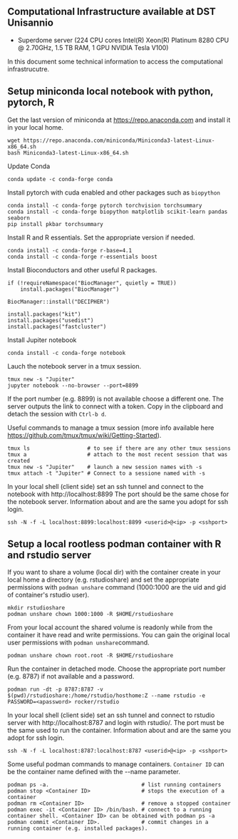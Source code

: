 ## Computational Infrastructure available at DST Unisannio

- Superdome server (224 CPU cores Intel(R) Xeon(R) Platinum 8280 CPU @ 2.70GHz, 1.5 TB RAM, 1 GPU NVIDIA Tesla V100)

In this document some technical information to access the computational infrastrucutre.

## Setup miniconda local notebook with python, pytorch, R

Get the last version of miniconda at https://repo.anaconda.com and install it in your local home.

```console
wget https://repo.anaconda.com/miniconda/Miniconda3-latest-Linux-x86_64.sh
bash Miniconda3-latest-Linux-x86_64.sh 
```

Update Conda

```console
conda update -c conda-forge conda
```

Install pytorch with cuda enabled and other packages such as `biopython`

```console
conda install -c conda-forge pytorch torchvision torchsummary
conda install -c conda-forge biopython matplotlib scikit-learn pandas seaborn
pip install pkbar torchsummary
```

Install R and R essentials. Set the appropriate version if needed.

```console
conda install -c conda-forge r-base=4.1
conda install -c conda-forge r-essentials boost
```

Install Bioconductors and other useful R packages.

```console
if (!requireNamespace("BiocManager", quietly = TRUE))
    install.packages("BiocManager")

BiocManager::install("DECIPHER")

install.packages("kit")
install.packages("usedist")
install.packages("fastcluster")
```


Install Jupiter notebook

```console
conda install -c conda-forge notebook
```

Lauch the notebook server in a tmux session. 

```console
tmux new -s "Jupiter"
jupyter notebook --no-browser --port=8899
```

If the port number (e.g. 8899) is not available choose a different one. The server outputs the link to connect with a token. Copy in the clipboard and detach the session with `Ctrl-b d`.

Useful commands to manage a tmux session (more info available here https://github.com/tmux/tmux/wiki/Getting-Started).

```console
tmux ls                  # to see if there are any other tmux sessions
tmux a                   # attach to the most recent session that was created
tmux new -s "Jupiter"    # launch a new session names with -s
tmux attach -t "Jupiter" # Connect to a sessione named with -s
```

In your local shell (client side) set an ssh tunnel and connect to the notebook with http://localhost:8899
The port should be the same chose for the notebook server. Information about <userid> <ip> and <sshport> are the same you adopt for ssh login.

```console
ssh -N -f -L localhost:8899:localhost:8899 <userid>@<ip> -p <sshport>
```

## Setup a local rootless podman container with R and rstudio server
 
If you want to share a volume (local dir) with the container create in your local home a directory (e.g. rstudioshare) and set the appropriate permissions with `podman unshare` command (1000:1000 are the uid and gid of container's rstudio user).

```console
mkdir rstudioshare
podman unshare chown 1000:1000 -R $HOME/rstudioshare
```

From your local account the shared volume is readonly while from the container it have read and write permissions. You can gain the original local user permissions with `podman unshare`command.
 
```console
podman unshare chown root.root -R $HOME/rstudioshare
```

Run the container in detached mode. Choose the appropriate port number (e.g. 8787) if not available and a password.
 
```console
podman run -dt -p 8787:8787 -v $(pwd)/rstudioshare:/home/rstudio/hosthome:Z --name rstudio -e PASSWORD=<apassword> rocker/rstudio
```
 
In your local shell (client side) set an ssh tunnel and connect to rstudio server with http://localhost:8787 and login with rstudio/<apassord>.
The port must be the same used to run the container. Information about <userid> <ip> and <sshport> are the same you adopt for ssh login.

```console
ssh -N -f -L localhost:8787:localhost:8787 <userid>@<ip> -p <sshport>
```
 
Some useful podman commands to manage containers. `Container ID` can be the container name defined with the --name parameter.

```console
podman ps -a.                             # list running containers
podman stop <Container ID>                # stops the execution of a container
podman rm <Container ID>                  # remove a stopped container
podman exec -it <Container ID> /bin/bash. # connect to a running container shell. <Container ID> can be obtained with podman ps -a
podman commit <Container ID>.             # commit changes in a running container (e.g. installed packages).
```

